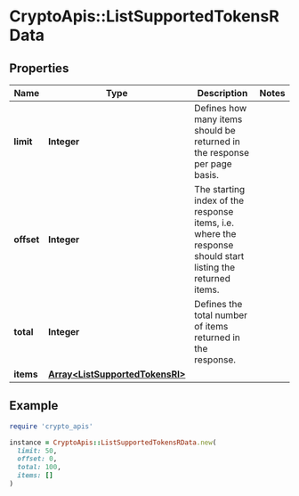 # CryptoApis::ListSupportedTokensRData

## Properties

| Name | Type | Description | Notes |
| ---- | ---- | ----------- | ----- |
| **limit** | **Integer** | Defines how many items should be returned in the response per page basis. |  |
| **offset** | **Integer** | The starting index of the response items, i.e. where the response should start listing the returned items. |  |
| **total** | **Integer** | Defines the total number of items returned in the response. |  |
| **items** | [**Array&lt;ListSupportedTokensRI&gt;**](ListSupportedTokensRI.md) |  |  |

## Example

```ruby
require 'crypto_apis'

instance = CryptoApis::ListSupportedTokensRData.new(
  limit: 50,
  offset: 0,
  total: 100,
  items: []
)
```

